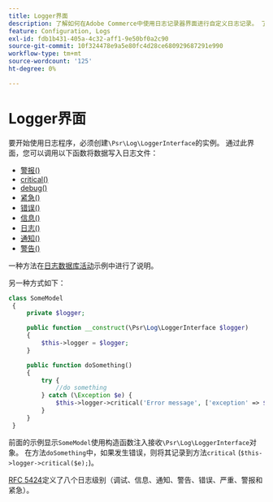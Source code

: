 ```yaml
---
title: Logger界面
description: 了解如何在Adobe Commerce中使用日志记录器界面进行自定义日志记录。 了解PSR-3实施和日志功能。
feature: Configuration, Logs
exl-id: fdb1b431-405a-4c32-aff1-9e50bf0a2c90
source-git-commit: 10f324478e9a5e80fc4d28ce680929687291e990
workflow-type: tm+mt
source-wordcount: '125'
ht-degree: 0%

---
```


# Logger界面

要开始使用日志程序，必须创建`\Psr\Log\LoggerInterface`的实例。 通过此界面，您可以调用以下函数将数据写入日志文件：

- [警报()](https://github.com/php-fig/log/blob/master/src/LoggerInterface.php#L43)
- [critical()](https://github.com/php-fig/log/blob/master/src/LoggerInterface.php#L55)
- [debug()](https://github.com/php-fig/log/blob/master/src/LoggerInterface.php#L111)
- [紧急()](https://github.com/php-fig/log/blob/master/src/LoggerInterface.php#L30)
- [错误()](https://github.com/php-fig/log/blob/master/src/LoggerInterface.php#L66)
- [信息()](https://github.com/php-fig/log/blob/master/src/LoggerInterface.php#L101)
- [日志()](https://github.com/php-fig/log/blob/master/src/LoggerInterface.php#L122)
- [通知()](https://github.com/php-fig/log/blob/master/src/LoggerInterface.php#L89)
- [警告()](https://github.com/php-fig/log/blob/master/src/LoggerInterface.php#L79)

一种方法在[日志数据库活动](../logs/database-activity.md)示例中进行了说明。

另一种方式如下：

```php
class SomeModel
 {
     private $logger;

     public function __construct(\Psr\Log\LoggerInterface $logger)
     {
         $this->logger = $logger;
     }

     public function doSomething()
     {
         try {
             //do something
         } catch (\Exception $e) {
             $this->logger->critical('Error message', ['exception' => $e]);
         }
     }
 }
```

前面的示例显示`SomeModel`使用构造函数注入接收`\Psr\Log\LoggerInterface`对象。 在方法`doSomething`中，如果发生错误，则将其记录到方法`critical` (`$this->logger->critical($e);`)。

[RFC 5424](https://datatracker.ietf.org/doc/html/rfc5424)定义了八个日志级别（调试、信息、通知、警告、错误、严重、警报和紧急）。
